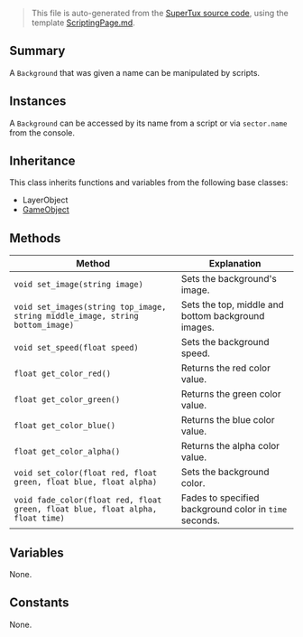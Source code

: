 > This file is auto-generated from the [SuperTux source code](https://github.com/SuperTux/supertux/tree/master/src), using the template [ScriptingPage.md](https://github.com/SuperTux/wiki/tree/master/templates/ScriptingPage.md).

Summary
-------

A `Background` that was given a name can be manipulated by scripts. 

Instances
--------

A `Background` can be accessed by its name from a script or via `sector.name` from the console. 

Inheritance
--------

This class inherits functions and variables from the following base classes:
* LayerObject
* [GameObject](https://github.com/SuperTux/supertux/wiki/ScriptingGameObject)


Methods
-------

Method | Explanation
-------|-------
`void set_image(string image)` | Sets the background's image. 
`void set_images(string top_image, string middle_image, string bottom_image)` | Sets the top, middle and bottom background images. 
`void set_speed(float speed)` | Sets the background speed. 
`float get_color_red()` | Returns the red color value. 
`float get_color_green()` | Returns the green color value. 
`float get_color_blue()` | Returns the blue color value. 
`float get_color_alpha()` | Returns the alpha color value. 
`void set_color(float red, float green, float blue, float alpha)` | Sets the background color. 
`void fade_color(float red, float green, float blue, float alpha, float time)` | Fades to specified background color in `time` seconds. 


Variables
---------

None.

Constants
---------

None.

